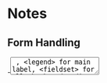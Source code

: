 
# Notes

## Form Handling
-<textarea close iteself> , <legend> for main label, <fieldset> for all check and radio outer div
-object state for form
-htmlfor for checkbox label
-controlled components


## React Router
<Routes>
        <Route path="/" element={<div>Home</div>}></Route>
        <Route path="/contact" element={<Contact/>}></Route>
 </Routes> 

 root.render(
       <BrowserRouter>
       <App/> 
    </BrowserRouter>   
 );
 -navlink for active link ,willa add active class for active
 <NavLink to="/">Home</NavLink>

-Child element and outlet and default index
  <Routes>
        <Route path="/" element={<div> <Header/><Outlet/> </div>}>
          <Route index element={<div>default element for "/" route and "/" outlet.</div>}></Route>
          <Route path="/contact" element={<Contact/>}></Route>
          <Route path='/about' element={<Aboutus/>}></Route>
        </Route>
        <Route path='/form' element={<Formcmpt/>}></Route>
        <Route path='*' element={<div>Error not found</div>}></Route>
     </Routes>


## Navigate to other page with data 
### useNavigate()
import { useNavigate } from "react-router-dom";
const navigate = useNavigate();
navigate("/about)

### go back 
navigate(-1) 
-1 means one go back to history 
if navigate(-2)
it will back 2 history page

### we can even pass data with navigate :
navigate('/result', { state: { formdata: formdata, additionalData: additionalData } });

and catch it with:
const location = useLocation();
const formdata = location?.state?.formdata;

### useLocation() :
This hook returns the current location object. 
gives location.key | location.pathname | location.search |  location.state


## Navigate to other page with data (Without useLocation)
 we can do it without uselocation by defining formdata in app.js and pass formdata and setFormdata to Formcmpt and result like this :
<Route path='/form' element={<Formcmpt formdata={formdata} setFormdata={setFormdata} />} />


## react-hot-toast.
<A href="https://react-hot-toast.com/docs">https://react-hot-toast.com/docs</a>

import toast, { Toaster } from 'react-hot-toast';

 onClick={()=>{
    toast('Logged in succesfully');  
    toast.success('Logged in succesfully');  
}}
write in position you want , you ca nmodify style.
<Toaster />

## Protected route 
## PrivateRoute

<Route path='/dashboard' element={ 
   <PrivateRoute islogin={islogin}>
         <Dashboard/>
   </PrivateRoute>}/>
</Route>


const PrivateRoute = ({islogin, children}) => {
    if(islogin){
        return children;
    }
    else{
       return  <Navigate to="/login"></Navigate>
    }
}

